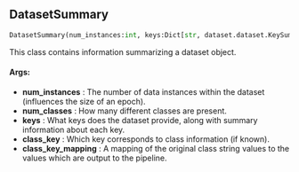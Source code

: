 ## DatasetSummary
```python
DatasetSummary(num_instances:int, keys:Dict[str, dataset.dataset.KeySummary], num_classes:Union[int, NoneType]=None, class_key_mapping:Union[Dict[str, Any], NoneType]=None, class_key:Union[str, NoneType]=None)
```
This class contains information summarizing a dataset object.

#### Args:

* **num_instances** :  The number of data instances within the dataset (influences the size of an epoch).
* **num_classes** :  How many different classes are present.
* **keys** :  What keys does the dataset provide, along with summary information about each key.
* **class_key** :  Which key corresponds to class information (if known).
* **class_key_mapping** :  A mapping of the original class string values to the values which are output to the pipeline.    